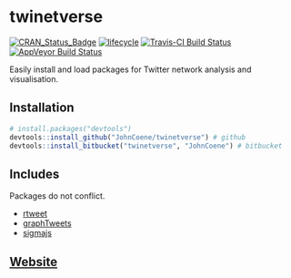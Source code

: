 # twinetverse

[![CRAN_Status_Badge](http://www.r-pkg.org/badges/version/twinetverse)](https://cran.r-project.org/package=twinetverse) [![lifecycle](https://img.shields.io/badge/lifecycle-experimental-orange.svg)](https://www.tidyverse.org/lifecycle/#experimental) [![Travis-CI Build Status](https://travis-ci.org/JohnCoene/twinetverse.svg?branch=master)](https://travis-ci.org/JohnCoene/twinetverse) [![AppVeyor Build Status](https://ci.appveyor.com/api/projects/status/github/JohnCoene/twinetverse?branch=master&svg=true)](https://ci.appveyor.com/project/JohnCoene/twinetverse)

Easily install and load packages for Twitter network analysis and visualisation.

## Installation

``` r
# install.packages("devtools")
devtools::install_github("JohnCoene/twinetverse") # github
devtools::install_bitbucket("twinetverse", "JohnCoene") # bitbucket
```
## Includes

Packages do not conflict.

- [rtweet](http://rtweet.info/)
- [graphTweets](http://graphtweets.john-coene.com/)
- [sigmajs](http://sigmajs.john-coene.com/)

## [Website](http://twinetverse.john-coene.com)
